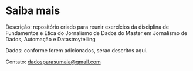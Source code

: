 # Saiba mais
Descrição: repositório criado para reunir exercícios da disciplina de Fundamentos e Ética do Jornalismo de Dados do Master em Jornalismo de Dados, Automação e Datastroytelling

Dados: conforme forem adicionados, serao descritos aqui.

Contato: dadosparasumaia@gmail.com

